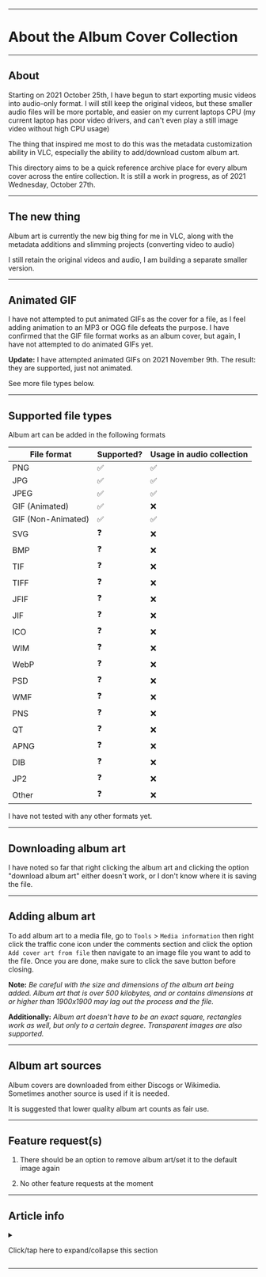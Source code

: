 
***

# About the Album Cover Collection

***

## About

Starting on 2021 October 25th, I have begun to start exporting music videos into audio-only format. I will still keep the original videos, but these smaller audio files will be more portable, and easier on my current laptops CPU (my current laptop has poor video drivers, and can't even play a still image video without high CPU usage)

The thing that inspired me most to do this was the metadata customization ability in VLC, especially the ability to add/download custom album art.

This directory aims to be a quick reference archive place for every album cover across the entire collection. It is still a work in progress, as of 2021 Wednesday, October 27th.

***

## The new thing

Album art is currently the new big thing for me in VLC, along with the metadata additions and slimming projects (converting video to audio)

I still retain the original videos and audio, I am building a separate smaller version.

***

## Animated GIF

I have not attempted to put animated GIFs as the cover for a file, as I feel adding animation to an MP3 or OGG file defeats the purpose. I have confirmed that the GIF file format works as an album cover, but again, I have not attempted to do animated GIFs yet.

**Update:** I have attempted animated GIFs on 2021 November 9th. The result: they are supported, just not animated.

See more file types below.

***

## Supported file types

Album art can be added in the following formats

| File format | Supported?         | Usage in audio collection |
| ------- | ------------------ |-----------------|
| PNG | :white_check_mark: | :white_check_mark: |
| JPG | :white_check_mark: | :white_check_mark: |
| JPEG | :white_check_mark: | :white_check_mark: |
| GIF (Animated) | :white_check_mark: | :x: |
| GIF (Non-Animated) | :white_check_mark: | :white_check_mark: |
| SVG | :question: | :x: |
| BMP | :question: | :x: |
| TIF | :question: | :x: |
| TIFF | :question: | :x: |
| JFIF | :question: | :x: |
| JIF | :question: | :x: |
| ICO | :question: | :x: |
| WIM | :question: | :x: |
| WebP | :question: | :x: |
| PSD | :question: | :x: |
| WMF | :question: | :x: |
| PNS | :question: | :x: |
| QT | :question: | :x: |
| APNG | :question: | :x: |
| DIB | :question: | :x: |
| JP2 | :question: | :x: |
| Other | :question: | :x: |

I have not tested with any other formats yet.

***

## Downloading album art

I have noted so far that right clicking the album art and clicking the option "download album art" either doesn't work, or I don't know where it is saving the file.

***

## Adding album art

To add album art to a media file, go to `Tools` > `Media information` then right click the traffic cone icon under the comments section and click the option `Add cover art from file` then navigate to an image file you want to add to the file. Once you are done, make sure to click the save button before closing.

**Note:** _Be careful with the size and dimensions of the album art being added. Album art that is over 500 kilobytes, and or contains dimensions at or higher than 1900x1900 may lag out the process and the file._

**Additionally:** _Album art doesn't have to be an exact square, rectangles work as well, but only to a certain degree. Transparent images are also supported._

***

## Album art sources

Album covers are downloaded from either Discogs or Wikimedia. Sometimes another source is used if it is needed.

It is suggested that lower quality album art counts as fair use.

***

## Feature request(s)

1. There should be an option to remove album art/set it to the default image again

<!-- Notes
I usually label the ownership rights to the creator and not the record company. The creator made it, they deserve the credit.

If the song is over 70 years old, I label it public domain.

It would be nice to have a copyleft option

Sections VLC won't let me fill out: Now playing, encoded by

Playlist complications with multi-line descriptions on the first playlist entry

Song titles are now named with an underscore separating the artist from the song name
!-->

2. No other feature requests at the moment

***

## Article info

<details><summary><p>Click/tap here to expand/collapse this section</p></summary>

**Article version:** `3 (2021, Tuesday, November 9th at 7:58 pm)`

**Line count (including blank lines and compiler line):** `134`

**File type:** `Markdown document (*.md *.mkd *.mdown *.markdown)`

**Article language:** `English (US) / Markdown / HTML5`

**All times are UTC-7 (PDT/Pacific Time)**

**You may need special rendering support for the `<dropdown>` HTML tag being used in this document**

</details>

***
